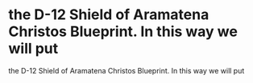 # the D-12 Shield of Aramatena Christos Blueprint. In this way we will put

the D-12 Shield of Aramatena Christos Blueprint. In this way we will put